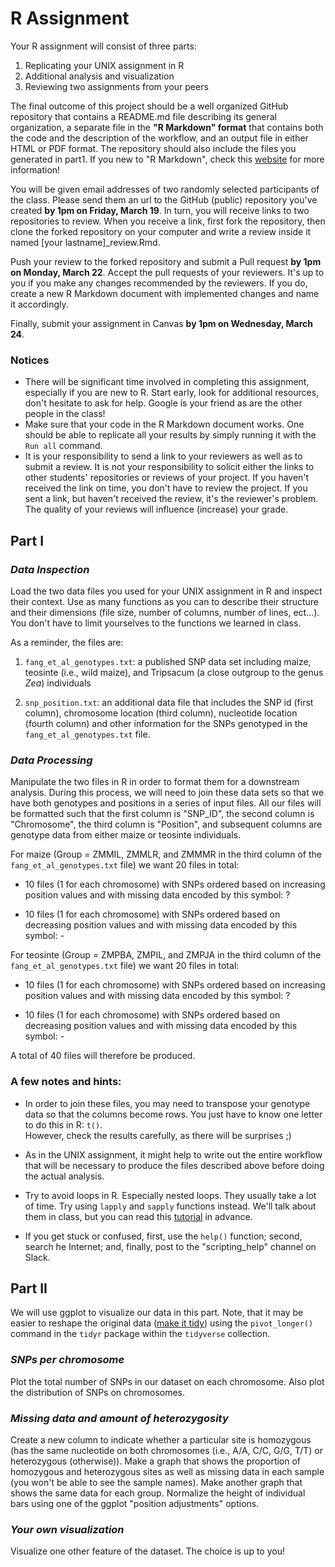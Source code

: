 # R Assignment

Your R assignment will consist of three parts:

1. Replicating your UNIX assignment in R
2. Additional analysis and visualization
3. Reviewing two assignments from your peers

The final outcome of this project should be a well organized GitHub repository
that contains a README.md file describing its general organization, a separate file
in the **"R Markdown" format** that contains both the code and the description of
the workflow, and an output file in either HTML or PDF format. The repository
should also include the files you generated in part1. If you new to
"R Markdown", check this [website](https://rmarkdown.rstudio.com/) for more
information!

You will be given email addresses of two randomly selected participants of the
class. Please send them an url to the GitHub (public) repository you've created
**by 1pm on Friday, March 19**.
In turn, you will receive links to two repositories to review. When you receive
a link, first fork the repository, then clone the forked repository on your
computer and write a review inside it named [your lastname]_review.Rmd.

Push your review to the forked repository and submit a Pull request
**by 1pm on Monday, March 22**. Accept the pull requests of your reviewers.
It's up to you if you make any changes recommended by the reviewers. If you do,
create a new R Markdown document with implemented changes and name it accordingly.

Finally, submit your assignment in Canvas **by 1pm on Wednesday, March 24**.

### Notices
* There will be significant time involved in completing this assignment,
especially if you are new to R. Start early, look for additional resources,
don't hesitate to ask for help. Google is your friend as are the other people
in the class!
* Make sure that your code in the R Markdown document works. One should be able to
replicate all your results by simply running it with the `Run all` command.
* It is your responsibility to send a link to your reviewers as well as to submit
a review. It is not your responsibility to solicit either the links to other
students' repositories or reviews of your project. If you haven't received
the link on time, you don't have to review the project. If you sent a link, but
haven't received the review, it's the reviewer's problem. The quality of your
reviews will influence (increase) your grade.

## Part I
### _Data Inspection_

Load the two data files you used for your UNIX assignment in R and inspect their
context. Use as many functions as you can to describe their structure and their
dimensions (file size, number of columns, number of lines, ect...). You don't
have to limit yourselves to the functions we learned in class.

As a reminder, the files are:

1. `fang_et_al_genotypes.txt`: a published SNP data set including maize, teosinte
(i.e., wild maize), and Tripsacum (a close outgroup to the genus _Zea_) individuals

2. `snp_position.txt`: an additional data file that includes the SNP id (first column),
chromosome location (third column), nucleotide location (fourth column) and other
information for the SNPs genotyped in the `fang_et_al_genotypes.txt` file.

### _Data Processing_

Manipulate the two files in R in order to format them for a downstream analysis.
During this process, we will need to join these data sets so that we have both
genotypes and positions in a series of input files. All our files will be formatted
such that the first column is "SNP_ID", the second column is "Chromosome", the
third column is "Position", and subsequent columns are genotype data from either
maize or teosinte individuals.

For maize (Group = ZMMIL, ZMMLR, and ZMMMR in the third column of the `fang_et_al_genotypes.txt` file) we want 20 files in total:

* 10 files (1 for each chromosome) with SNPs ordered based on increasing position values and with missing data encoded by this symbol: ?

* 10 files (1 for each chromosome) with SNPs ordered based on decreasing position values and with missing data encoded by this symbol: -

For teosinte (Group = ZMPBA, ZMPIL, and ZMPJA in the third column of the `fang_et_al_genotypes.txt` file) we want 20 files in total:

* 10 files (1 for each chromosome) with SNPs ordered based on increasing position values and with missing data encoded by this symbol: ?

* 10 files (1 for each chromosome) with SNPs ordered based on decreasing position values and with missing data encoded by this symbol: -

A total of 40 files will therefore be produced.

### A few notes and hints:
* In order to join these files, you may need to transpose your genotype data so
that the columns become rows.  You just have to know one letter to do this in R: `t()`.  
However, check the results carefully, as there will be surprises ;)

* As in the UNIX assignment, it might help to write out the entire workflow that
will be necessary to produce the files described above before doing the actual analysis.

* Try to avoid loops in R. Especially nested loops. They usually take a lot of
time. Try using `lapply` and `sapply` functions instead. We'll talk about them
in class, but you can read this [tutorial](https://eeob-biodata.github.io/EEOB546-R/08-lists-and-functions/index.html)
in advance.

* If you get stuck or confused, first, use the `help()` function; second, search
he Internet; and, finally, post to the "scripting_help" channel on Slack.

## Part II
We will use ggplot to visualize our data in this part. Note, that it may be
easier to reshape the original data ([make it tidy](https://www.jstatsoft.org/article/view/v059i10))
using the `pivot_longer()` command in the `tidyr` package within the `tidyverse` collection.

### _SNPs per chromosome_
Plot the total number of SNPs in our dataset on each chromosome. Also plot the
distribution of SNPs on chromosomes.

### _Missing data and amount of heterozygosity_
Create a new column to indicate whether a particular site is homozygous (has the
  same nucleotide on both chromosomes (i.e., A/A, C/C, G/G, T/T) or heterozygous
  (otherwise)).  Make a graph that shows the proportion of homozygous and
  heterozygous sites as well as missing data in each sample (you won't be able
  to see the sample names). Make another graph that shows the same data for each
  group.  Normalize the height of individual bars using one of the ggplot
  "position adjustments" options.

### _Your own visualization_
Visualize one other feature of the dataset. The choice is up to you!
